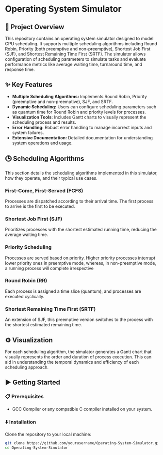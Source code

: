 
# Operating System Simulator

## 📃 Project Overview
This repository contains an operating system simulator designed to model CPU scheduling. It supports multiple scheduling algorithms including Round Robin, Priority (both preemptive and non-preemptive), Shortest Job First (SJF), and Shortest Remaining Time First (SRTF). The simulator allows configuration of scheduling parameters to simulate tasks and evaluate performance metrics like average waiting time, turnaround time, and response time.

## ✨ Key Features
- **Multiple Scheduling Algorithms:** Implements Round Robin, Priority (preemptive and non-preemptive), SJF, and SRTF.
- **Dynamic Scheduling:** Users can configure scheduling parameters such as quantum time for Round Robin and priority levels for processes.
- **Visualization Tools:** Includes Gantt charts to visually represent the scheduling process and results.
- **Error Handling:** Robust error handling to manage incorrect inputs and system failures.
- **Extensive Documentation:** Detailed documentation for understanding system operations and usage.

## 🕒 Scheduling Algorithms
This section details the scheduling algorithms implemented in this simulator, how they operate, and their typical use cases.

### First-Come, First-Served (FCFS)
Processes are dispatched according to their arrival time. The first process to arrive is the first to be executed.

### Shortest Job First (SJF)
Prioritizes processes with the shortest estimated running time, reducing the average waiting time.

### Priority Scheduling
Processes are served based on priority. Higher priority processes interrupt lower priority ones in preemptive mode, whereas, in non-preemptive mode, a running process will complete irrespective 

### Round Robin (RR)
Each process is assigned a time slice (quantum), and processes are executed cyclically.

### Shortest Remaining Time First (SRTF)
An extension of SJF, this preemptive version switches to the process with the shortest estimated remaining time.


## ⚙️ Visualization
For each scheduling algorithm, the simulator generates a Gantt chart that visually represents the order and duration of process execution. This can aid in understanding the temporal dynamics and efficiency of each scheduling approach.


## ▶️ Getting Started
### 📋 Prerequisites
- GCC Compiler or any compatible C compiler installed on your system.

### ⬇️ Installation
Clone the repository to your local machine:
```bash
git clone https://github.com/yourusername/Operating-System-Simulator.git
cd Operating-System-Simulator
